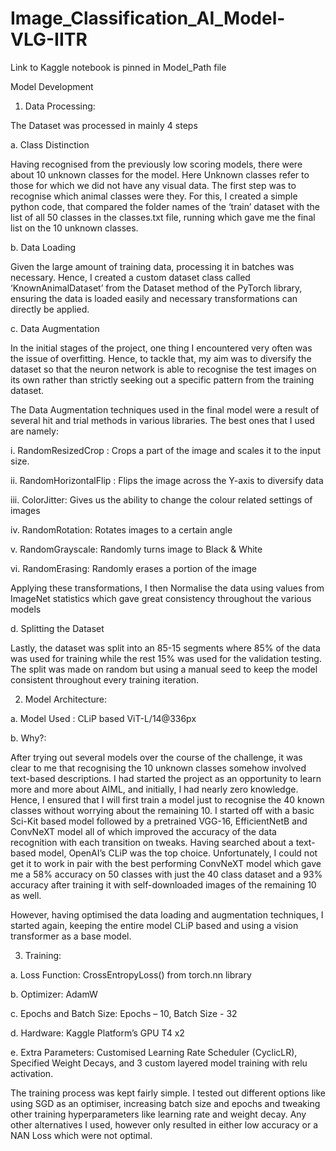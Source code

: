 # Image_Classification_AI_Model-VLG-IITR

Link to Kaggle notebook is pinned in Model_Path file


Model Development

1.	Data Processing:
   
The Dataset was processed in mainly 4 steps

a.	Class Distinction

Having recognised from the previously low scoring models, there were about 10 unknown classes for the model. Here Unknown classes refer to those for which we did not have any visual data. The first step was to recognise which animal classes were they. 
For this, I created a simple python code, that compared the folder names of the ‘train’ dataset with the list of all 50 classes in the classes.txt file, running which gave me the final list on the 10 unknown classes.

b.	Data Loading

Given the large amount of training data, processing it in batches was necessary. Hence, I created a custom dataset class called ‘KnownAnimalDataset’ from the Dataset method of the PyTorch library, ensuring the data is loaded easily and necessary transformations can directly be applied.

c.	Data Augmentation

In the initial stages of the project, one thing I encountered very often was the issue of overfitting. Hence, to tackle that, my aim was to diversify the dataset so that the neuron network is able to recognise the test images on its own rather than strictly seeking out a specific pattern from the training dataset.

The Data Augmentation techniques used in the final model were a result of several hit and trial methods in various libraries. The best ones that I used are namely:

i.	RandomResizedCrop : Crops a part of the image and scales it to the input size.

ii.	RandomHorizontalFlip : Flips the image across the Y-axis to diversify data

iii.	ColorJitter: Gives us the ability to change the colour related settings of images

iv.	RandomRotation: Rotates images to a certain angle

v.	RandomGrayscale: Randomly turns image to Black & White

vi.	RandomErasing: Randomly erases a portion of the image

Applying these transformations, I then Normalise the data using values from ImageNet statistics which gave great consistency throughout the various models

d.	Splitting the Dataset

Lastly, the dataset was split into an 85-15 segments where 85% of the data was used for training while the rest 15% was used for the validation testing.
The split was made on random but using a manual seed to keep the model consistent throughout every training iteration.



2.	Model Architecture:

   
a.	Model Used : CLiP based ViT-L/14@336px

b.	Why?:

After trying out several models over the course of the challenge, it was clear to me that recognising the 10 unknown classes somehow involved text-based descriptions.
I had started the project as an opportunity to learn more and more about AIML, and initially, I had nearly zero knowledge. Hence, I ensured that I will first train a model just to recognise the 40 known classes without worrying about the remaining 10. I started off with a basic Sci-Kit based model followed by a pretrained VGG-16, EfficientNetB and ConvNeXT model all of which improved the accuracy of the data recognition with each transition on tweaks. 
Having searched about a text-based model, OpenAI’s CLiP was the top choice. Unfortunately, I could not get it to work in pair with the best performing ConvNeXT model which gave me a 58% accuracy on 50 classes with just the 40 class dataset and a 93% accuracy after training it with self-downloaded images of the remaining 10 as well.


However, having optimised the data loading and augmentation techniques, I started again, keeping the entire model CLiP based and using a vision transformer as a base model.


3.	Training:
   
a.	Loss Function: CrossEntropyLoss() from torch.nn library

b.	Optimizer: AdamW

c.	Epochs and Batch Size: Epochs – 10, Batch Size - 32

d.	Hardware: Kaggle Platform’s GPU T4 x2

e.	Extra Parameters: Customised Learning Rate Scheduler (CyclicLR), Specified Weight Decays, and 3 custom layered model training with relu activation.

The training process was kept fairly simple. I tested out different options like using SGD as an optimiser, increasing batch size and epochs and tweaking other training hyperparameters like learning rate and weight decay. Any other alternatives I used, however only resulted in either low accuracy or a NAN Loss which were not optimal.
